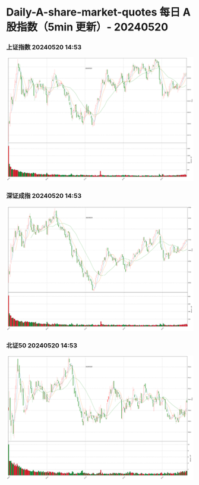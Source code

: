 
# Daily-A-share-market-quotes 每日 A 股指数（5min 更新）- 20240520

### 上证指数 20240520 14:53
![](./fig/2024/5/20240520-sh000001.png)

### 深证成指 20240520 14:53
![](./fig/2024/5/20240520-sz399001.png)

### 北证50 20240520 14:53
![](./fig/2024/5/20240520-bj899050.png)
